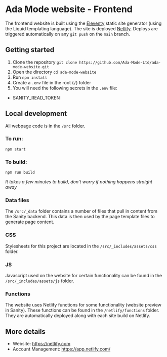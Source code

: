 # Ada Mode website - Frontend

The frontend website is built using the [Eleventy](https://www.11ty.dev/) static site generator (using the Liquid templating language). The site is deployed [Netlify](https://app.netlify.com/). Deploys are triggered automatically on any `git push` on the `main` branch.

## Getting started

1. Clone the repository `git clone https://github.com/Ada-Mode-Ltd/ada-mode-website.git`
1. Open the directory `cd ada-mode-website`
1. Run `npm install`
1. Create a `.env` file in the root (`/`) folder
1. You will need the following secrets in the `.env` file:

- SANITY_READ_TOKEN

## Local development

All webpage code is in the `/src` folder.

### To run:

```
npm start
```

### To build:

```
npm run build
```

_It takes a few minutes to build, don’t worry if nothing happens straight away_

### Data files

The `/src/_data` folder contains a number of files that pull in content from the Sanity backend. This data is then used by the page template files to generate page content.

### CSS

Stylesheets for this project are located in the `/src/_includes/assets/css` folder.

### JS

Javascript used on the website for certain functionality can be found in the `/src/_includes/assets/js` folder.

### Functions

The website uses Netlify functions for some functionality (website preview in Sanity). These functions can be found in the `/netlify/functions` folder. They are automatically deployed along with each site build on Netlify.

## More details

- Website: <https://netlify.com>
- Account Management: <https://app.netlify.com/>
